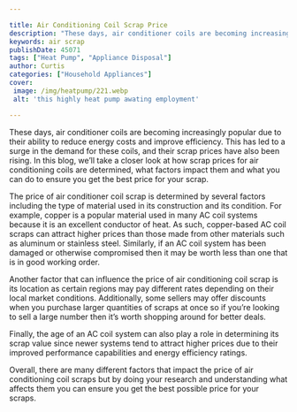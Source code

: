 ```yaml
---

title: Air Conditioning Coil Scrap Price
description: "These days, air conditioner coils are becoming increasingly popular due to their ability to reduce energy costs and improve effici...keep going and find out"
keywords: air scrap
publishDate: 45071
tags: ["Heat Pump", "Appliance Disposal"]
author: Curtis
categories: ["Household Appliances"]
cover: 
 image: /img/heatpump/221.webp
 alt: 'this highly heat pump awating employment'

---
```


These days, air conditioner coils are becoming increasingly popular due to their ability to reduce energy costs and improve efficiency. This has led to a surge in the demand for these coils, and their scrap prices have also been rising. In this blog, we’ll take a closer look at how scrap prices for air conditioning coils are determined, what factors impact them and what you can do to ensure you get the best price for your scrap.

The price of air conditioner coil scrap is determined by several factors including the type of material used in its construction and its condition. For example, copper is a popular material used in many AC coil systems because it is an excellent conductor of heat. As such, copper-based AC coil scraps can attract higher prices than those made from other materials such as aluminum or stainless steel. Similarly, if an AC coil system has been damaged or otherwise compromised then it may be worth less than one that is in good working order. 

Another factor that can influence the price of air conditioning coil scrap is its location as certain regions may pay different rates depending on their local market conditions. Additionally, some sellers may offer discounts when you purchase larger quantities of scraps at once so if you’re looking to sell a large number then it’s worth shopping around for better deals.

Finally, the age of an AC coil system can also play a role in determining its scrap value since newer systems tend to attract higher prices due to their improved performance capabilities and energy efficiency ratings. 

Overall, there are many different factors that impact the price of air conditioning coil scraps but by doing your research and understanding what affects them you can ensure you get the best possible price for your scraps.
